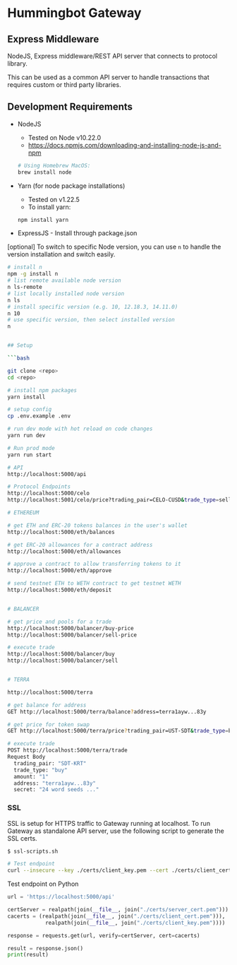 # Hummingbot Gateway

## Express Middleware

NodeJS, Express middleware/REST API server that connects to protocol library. 

This can be used as a common API server to handle transactions that requires custom or third party libraries. 

## Development Requirements

- NodeJS 
  - Tested on Node v10.22.0
  - https://docs.npmjs.com/downloading-and-installing-node-js-and-npm

  ```bash
  # Using Homebrew MacOS:
  brew install node

  ```

- Yarn (for node package installations)
  - Tested on v1.22.5
  - To install yarn:
  ```bash
  npm install yarn

  ```

- ExpressJS - Install through package.json

[optional]
To switch to specific Node version, you can use `n` to handle the version installation and switch easily.

```bash
# install n
npm -g install n
# list remote available node version
n ls-remote
# list locally installed node version
n ls
# install specific version (e.g. 10, 12.18.3, 14.11.0)
n 10
# use specific version, then select installed version
n


## Setup

```bash

git clone <repo>
cd <repo>

# install npm packages
yarn install

# setup config
cp .env.example .env

# run dev mode with hot reload on code changes
yarn run dev

# Run prod mode
yarn run start

# API
http://localhost:5000/api

# Protocol Endpoints
http://localhost:5000/celo
http://localhost:5001/celo/price?trading_pair=CELO-CUSD&trade_type=sell&amount=1.123

# ETHEREUM

# get ETH and ERC-20 tokens balances in the user's wallet
http://localhost:5000/eth/balances

# get ERC-20 allowances for a contract address
http://localhost:5000/eth/allowances

# approve a contract to allow transferring tokens to it
http://localhost:5000/eth/approve

# send testnet ETH to WETH contract to get testnet WETH
http://localhost:5000/eth/deposit


# BALANCER

# get price and pools for a trade
http://localhost:5000/balancer/buy-price
http://localhost:5000/balancer/sell-price

# execute trade
http://localhost:5000/balancer/buy
http://localhost:5000/balancer/sell


# TERRA

http://localhost:5000/terra

# get balance for address
GET http://localhost:5000/terra/balance?address=terra1ayw...83y

# get price for token swap
GET http://localhost:5000/terra/price?trading_pair=UST-SDT&trade_type=buy&amount=1

# execute trade
POST http://localhost:5000/terra/trade
Request Body
  trading_pair: "SDT-KRT"
  trade_type: "buy"
  amount: "1"
  address: "terra1ayw...83y"
  secret: "24 word seeds ..."


```

### SSL

SSL is setup for HTTPS traffic to Gateway running at localhost. To run Gateway as standalone API server, use the following script to generate the SSL certs.

```bash
$ ssl-scripts.sh

# Test endpoint
curl --insecure --key ./certs/client_key.pem --cert ./certs/client_cert.pem https://localhost:5000/api

```

Test endpoint on Python
```python
url = 'https://localhost:5000/api'

certServer = realpath(join(__file__, join("./certs/server_cert.pem")))
cacerts = (realpath(join(__file__, join("./certs/client_cert.pem"))),
            realpath(join(__file__, join("./certs/client_key.pem"))))

response = requests.get(url, verify=certServer, cert=cacerts)

result = response.json()
print(result)
```
